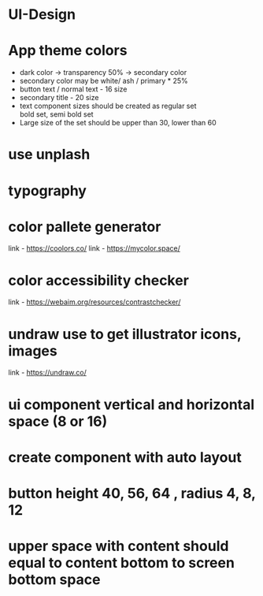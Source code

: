 # UI-Design
# App theme colors
  * dark color -> transparency 50% -> secondary color <br>
  * secondary color may be white/ ash / primary * 25% <br>
  * button text / normal text - 16 size
  * secondary title - 20 size
  * text component sizes should be created as
            regular set  
            bold set,
            semi bold set
  * Large size of the set should be upper than 30, lower than 60
# use unplash
# typography
# color pallete generator
  link - https://coolors.co/
  link - https://mycolor.space/
# color accessibility checker
  link - https://webaim.org/resources/contrastchecker/
# undraw use to get illustrator icons, images 
  link - https://undraw.co/
# ui component vertical and horizontal space (8 or 16)
# create component with auto layout
# button height 40, 56, 64 , radius 4, 8, 12

# upper space with content should equal to content bottom to screen bottom space 

